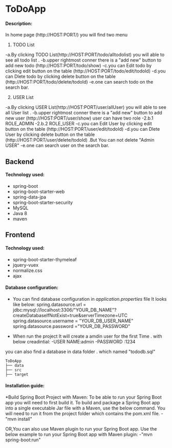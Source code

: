 # ToDoApp

#### Description:

In home page (http://HOST:PORT/) you will find two menu 

1. TODO List

-a.By clicking TODO List(http://HOST:PORT/todo/alltodolist)  you will able to see all todo list .
-b.upper rightmost conner there is a "add new" button to add new todo (http://HOST:PORT/todo/show)
-c.you can Edit todo by clicking edit button on the table (http://HOST:PORT/todo/edit/todoId)
-d.you can Dlete todo by clicking delete button on the table (http://HOST:PORT/todo/delete/todoId)
-e.one can search todo on the search bar.

2. USER List

-a.By clicking USER List(http://HOST:PORT/user/allUser)  you will able to see all User list .
-b.upper rightmost conner there is a "add new" button to add new user (http://HOST:PORT/user/show) user can have two role
   -2.b.1 ROLE_ADMIN
   -2.b.2 ROLE_USER
-c.you can Edit User by clicking edit button on the table (http://HOST:PORT/user/edit/todoId)
-d.you can Dlete User by clicking delete button on the table (http://HOST:PORT/user/delete/todoId) .But You can not delete "Admin USER"
-e.one can search user on the search bar.





## Backend

#### Technology used: 

- spring-boot
- spring-boot-starter-web
- spring-data-jpa
- spring-boot-starter-security
- MySQL
- Java 8
- maven



## Frontend

#### Technology used: 

- spring-boot-starter-thymeleaf
- jquery-vuex
- normalize.css
- ajax



#### Database configuration: 

*  You can find database configuration in  *application.properties* file
It looks like below:
spring.datasource.url = jdbc:mysql://localhost:3306/"YOUR_DB_NAME"?createDatabaseIfNotExist=true&serverTimezone=UTC
spring.datasource.username = "YOUR_DB_USER_NAME"
spring.datasource.password ="YOUR_DB_PASSWORD"

* When run the project It will create a amdin user for the first Time .
with below creadintial:
-USER NAME:admin
-PASSWORD :1234

you can also find a database in data folder . which named "tododb.sql"
```
ToDoApp
├── data
├── src
├── target
```


#### Installation guide:

*Build Spring Boot Project with Maven:
To be able to run your Spring Boot app you will need to first build it. To build and package a Spring Boot app into a single executable Jar file with a Maven, use the below command. You will need to run it from the project folder which contains the pom.xml file.
 -"mvn install"

OR,You can also use Maven plugin to run your Spring Boot app. Use the below example to run your Spring Boot app with Maven plugin:
 -"mvn spring-boot:run"




